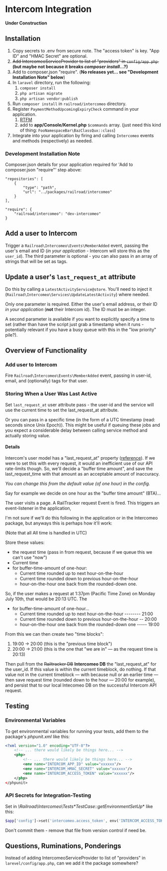 
Intercom Integration
====================

**Under Construction**


Installation
------------

1. Copy secrets to .env from secure note. The "access token" is key. "App ID" and "HMAC Secret" are optional. 
1. ~~Add IntercomeoServiceProvider to list of "providers" in `config/app.php`.~~ **(but maybe not because it breaks *composer install*...?)** 
1. Add to composer.json "require". (**No releases yet... see "Development Installation Note" below**)
1. In `laravel` directory, run the following:
    1. `composer install`
    1. `php artisan migrate`
    1. `php artisan vendor:publish`
1. Run `composer install` in `railroad/intercomeo` directory.
1. Register `PaymentMethodUpcomingExpiryCheck` command in your application.
    1. [RTFM](https://laravel.com/docs/5.4/artisan#registering-commands)
    1. add to **app/Console/Kernel.php** `$commands` array. (just need this kind of thing: `FooNamespaceBar\BazClassQux::class`)
1. Integrate into your application by firing and calling `Intercomeo` events and methods (respectively) as needed.

### Development Installation Note

Composer.json details for your application required for 'Add to composer.json "require"' step above: 

```
"repositories": [
    {
        "type": "path",
        "url": "../packages/railroad/intercomeo"
    }
],

"require": {
    "railroad/intercomeo": "dev-intercomeo"
}
```

Add a user to Intercom
----------------------

Trigger a `Railroad\Intercomeo\Events\MemberAdded` event, passing the user's email and ID (*in your application* - Intercom will store this as the `user_id`). The third parameter is optional - you can also pass in an array of strings that will be set as tags.


Update a user's `last_request_at` attribute
-------------------------------------------

Do this by calling a `LatestActivityService@store`. You'll need to inject it (`Railroad\Intercomeo\Services\UpdateLatestActivity`) where needed.

Only one parameter is required. Either the user's email address, or their ID *in your application* (**not** their Intercom id). The ID must be an integer.

A second parameter is available if you want to explicitly specify a time to set (rather than have the script just grab a timestamp when it runs - potentially relevant if you have a busy queue with this in the "low priority" pile?).


Overview of Functionality
-------------------------

### Add user to Intercom

Fire `Railroad\Intercomeo\Events\MemberAdded` event, passing in user-id, email, and (optionally) tags for that user.

### Storing When a User Was Last Active

Set `last_request_at` user attribute pass - the user-id and the service will use the current time to set the last_request_at attribute. 

Or you can pass in a specific time (in the form of a UTC timestamp (read: seconds since Unix Epoch)). This might be useful if queuing these jobs and you expect a considerable delay between calling service method and actually storing value.

#### Details

Intercom's user model has a "last_request_at" property ([reference](
https://developers.intercom.com/v2.0/reference#user-model)). If we were to set this with every request, it would an inefficient use of our API rate-limits though. So, we'll decide a "buffer time amount", and save the last_request_time with that amount as an acceptable amount of inaccuracy.

*You can change this from the default value (of one hour) in the config.*

Say for example we decide on one hour as the "buffer time amount" (BTA)...

The user visits a page. A RailTracker request Event is fired. This triggers an event-listener in the application, 

I'm not sure if we'll do this following in the application or in the Intercomeo package, but anyways this is perhaps how it'll work:

(Note that all All time is handled in UTC)

Store these values:

* the request time (pass in from request, because if we queue this we can't use "now")
* Current time 
* for buffer-time-amount of one-hour:
    * Current time rounded up to next hour-on-the-hour
    * Current time rounded down to previous hour-on-the-hour
    * hour-on-the-hour one back from the rounded-down one.
    
So, if the user makes a request at 1:37pm (Pacific Time Zone) on Monday July 10th, that would be 20:13 UTC. The 

* for buffer-time-amount of one-hour...
    * Current time rounded up to next hour-on-the-hour -------- 21:00
    * Current time rounded down to previous hour-on-the-hour -- 20:00 
    * hour-on-the-hour one back from the rounded-down one ----- 19:00

From this we can then create two "time blocks":
1. 19:00 → 20:00 (this is the "previous time block")
2. 20:00 → 21:00 (this is the one that "we are in" — as the request time is 20:13)

Then pull from the ~~Railtracker DB~~ **Intercomeo DB** the "last_request_at" for the user_id. If this value is within the current timeblock, do nothing. If that value not in the current timeblock — with because null or an earlier time — then save request time (rounded down to the hour — 20:00 for example), and persist that to our local Intecomeo DB on the successful Intercom API request.


Testing
-------

### Environmental Variables

To get environmental variables for running your tests, add them to the package's *phpunit.xml* like this:

```xml
<?xml version="1.0" encoding="UTF-8"?>
    <!-- ... there would likely be things here... -->
    <php>
        <!-- ... there would likely be things here... -->
        <env name="INTERCOM_APP_ID" value="xxxxxx"/>
        <env name="INTERCOM_HMAC_SECRET" value="xxxxxx"/>
        <env name="INTERCOM_ACCESS_TOKEN" value="xxxxxx"/>
    </php>
</phpunit>
```


### API Secrets for Integration-Testing

Set in *\Railroad\Intercomeo\Tests\**TestCase::getEnvironmentSetUp*** like this:

```php
$app['config']->set('intercomeo.access_token', env('INTERCOM_ACCESS_TOKEN'));
```

Don't commit them - remove that file from version control if need be.


Questions, Ruminations, Ponderings
---------------------------------

Instead of adding IntercomeoServiceProvider to list of "providers" in `larevel/config/app.php`, can we add it the package somewhere?
